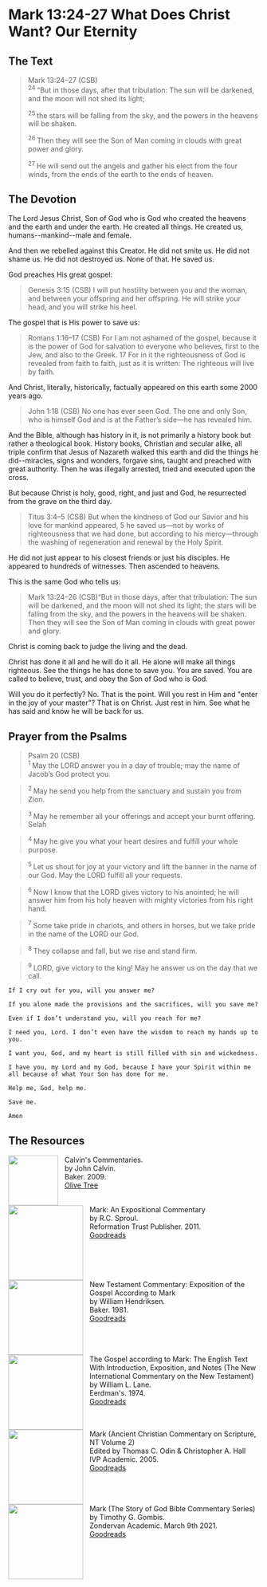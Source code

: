 # Mark 13:24-27 What Does Christ Want? Our Eternity

## The Text

>Mark 13:24–27 (CSB)  
><sup> 24 </sup> “But in those days, after that tribulation: The sun will be darkened, and the moon will not shed its light; 
>
><sup> 25 </sup> the stars will be falling from the sky, and the powers in the heavens will be shaken. 
>
><sup> 26 </sup> Then they will see the Son of Man coming in clouds with great power and glory. 
>
><sup> 27 </sup> He will send out the angels and gather his elect from the four winds, from the ends of the earth to the ends of heaven.

## The Devotion

The Lord Jesus Christ, Son of God who is God who created the heavens and the earth and under the earth. He created all things. He created us, humans--mankind--male and female.

And then we rebelled against this Creator. He did not smite us. He did not shame us. He did not destroyed us. None of that. He saved us.

God preaches His great gospel:

>Genesis 3:15 (CSB) I will put hostility between you and the woman, and between your offspring and her offspring. He will strike your head, and you will strike his heel.

The gospel that is His power to save us:

>Romans 1:16–17 (CSB) For I am not ashamed of the gospel, because it is the power of God for salvation to everyone who believes, first to the Jew, and also to the Greek. 17 For in it the righteousness of God is revealed from faith to faith, just as it is written: The righteous will live by faith.

And Christ, literally, historically, factually appeared on this earth some 2000 years ago. 

>John 1:18 (CSB) No one has ever seen God. The one and only Son, who is himself God and is at the Father’s side—he has revealed him.

And the Bible, although has history in it, is not primarily a history book but rather a theological book. History books, Christian and secular alike, all triple confirm that Jesus of Nazareth walked this earth and did the things he did--miracles, signs and wonders, forgave sins, taught and preached with great authority. Then he was illegally arrested, tried and executed upon the cross. 

But because Christ is holy, good, right, and just and God, he resurrected from the grave on the third day.

>Titus 3:4–5 (CSB) But when the kindness of God our Savior and his love for mankind appeared, 5 he saved us—not by works of righteousness that we had done, but according to his mercy—through the washing of regeneration and renewal by the Holy Spirit.

He did not just appear to his closest friends or just his disciples. He appeared to hundreds of witnesses. Then ascended to heavens.

This is the same God who tells us:

>Mark 13:24–26 (CSB)“But in those days, after that tribulation: The sun will be darkened, and the moon will not shed its light; the stars will be falling from the sky, and the powers in the heavens will be shaken. Then they will see the Son of Man coming in clouds with great power and glory.

Christ is coming back to judge the living and the dead.

Christ has done it all and he will do it all. He alone will make all things righteous. See the things he has done to save you. You are saved. You are called to believe, trust, and obey the Son of God who is God. 

Will you do it perfectly? No. That is the point. Will you rest in Him and "enter in the joy of your master"? That is on Christ. Just rest in him. See what he has said and know he will be back for us.

## Prayer from the Psalms

>Psalm 20 (CSB)  
><sup> 1  </sup>May the LORD answer you in a day of trouble; may the name of Jacob’s God protect you.

><sup> 2  </sup>May he send you help from the sanctuary and sustain you from Zion.

><sup> 3  </sup>May he remember all your offerings and accept your burnt offering. Selah

><sup> 4  </sup>May he give you what your heart desires and fulfill your whole purpose.

><sup> 5  </sup>Let us shout for joy at your victory and lift the banner in the name of our God. May the LORD fulfill all your requests.

><sup> 6  </sup>Now I know that the LORD gives victory to his anointed; he will answer him from his holy heaven with mighty victories from his right hand.

><sup> 7  </sup>Some take pride in chariots, and others in horses, but we take pride in the name of the LORD our God.

><sup> 8  </sup>They collapse and fall, but we rise and stand firm.

><sup> 9  </sup>LORD, give victory to the king! May he answer us on the day that we call.

```text
If I cry out for you, will you answer me?

If you alone made the provisions and the sacrifices, will you save me?

Even if I don’t understand you, will you reach for me?

I need you, Lord. I don’t even have the wisdom to reach my hands up to you.

I want you, God, and my heart is still filled with sin and wickedness.

I have you, my Lord and my God, because I have your Spirit within me all because of what Your Son has done for me.

Help me, God, help me.

Save me.

Amen
```

## The Resources

<p style="clear:both;">

<img src="/images/commentary-calvin-set-portrait.jpg" align="left" width="100" style="padding-right: 10px" />Calvin's Commentaries.  
by John Calvin.  
Baker. 2009.  
[Olive Tree](https://www.olivetree.com/store/product.php?productid=17517)

<p style="clear:both;">

<img src="/images/commentary-mark-sproul.jpg" align="left" width="150" style="padding-right: 10px" />Mark: An Expositional Commentary  
by R.C. Sproul.  
Reformation Trust Publisher. 2011.  
[Goodreads](https://www.goodreads.com/book/show/13329901-mark?ac=1&from_search=true&qid=AjPCOwNAXj&rank=1)

<p style="clear:both;">

<img src="/images/commentary-mark-hendriksen.jpg" align="left" width="150" style="padding-right: 10px" />New Testament Commentary: Exposition of the Gospel According to Mark  
by William Hendriksen.  
Baker. 1981.  
[Goodreads](https://www.goodreads.com/book/show/2365098.Mark)

<p style="clear:both;">

<img src="/images/commentary-mark-lane.jpg" align="left" width="150" style="padding-right: 10px" />The Gospel according to Mark: The English Text With Introduction, Exposition, and Notes (The New International Commentary on the New Testament)  
by William L. Lane.  
Eerdman's. 1974.  
[Goodreads](https://www.goodreads.com/book/show/978619.The_Gospel_of_Mark?from_search=true&from_srp=true&qid=UOUMUiJ7z4&rank=2)

<p style="clear:both;">

<img src="/images/commentary-mark-oden.jpg" align="left" width="150" style="padding-right: 10px" />Mark (Ancient Christian Commentary on Scripture, NT Volume 2)  
Edited by Thomas C. Odin & Christopher A. Hall  
IVP Academic. 2005.  
[Goodreads](https://www.goodreads.com/book/show/33015669-mark)

<p style="clear:both;">

<img src="/images/commentary-mark-gombis.jpg" align="left" width="150" style="padding-right: 10px" />Mark (The Story of God Bible Commentary Series)  
by Timothy G. Gombis.   
Zondervan Academic. March 9th 2021.  
[Goodreads](https://www.goodreads.com/book/show/54287613-mark)

<p style="clear:both;">
